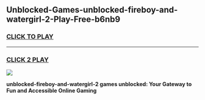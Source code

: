 
## Unblocked-Games-unblocked-fireboy-and-watergirl-2-Play-Free-b6nb9
<h3>
<a href="https://premium76.site?title=unblocked-fireboy-and-watergirl-2&ref=23A">CLICK TO PLAY</a></h3>
<hr>

<h3>
<a href="https://premium76.site?title=unblocked-fireboy-and-watergirl-2&ref=23A">CLICK 2 PLAY</a>
  
</h3>

<a href="https://premium76.site?title=unblocked-fireboy-and-watergirl-2&ref=23A"><img src="https://clearcache.store/games.png"></a>


**unblocked-fireboy-and-watergirl-2 games unblocked: Your Gateway to Fun and Accessible Online Gaming**
